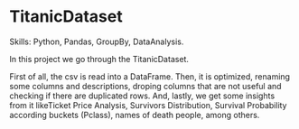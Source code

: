 # TitanicDataset

Skills: Python, Pandas, GroupBy, DataAnalysis.

In this project we go through the TitanicDataset.

First of all, the csv is read into a DataFrame. Then, it is optimized, renaming some columns and descriptions, droping columns that are not useful and checking if there are duplicated rows. And, lastly, we get some insights from it likeTicket Price Analysis, Survivors Distribution, Survival Probability according buckets (Pclass), names of death people, among others.
